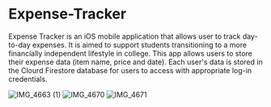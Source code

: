 # Expense-Tracker
Expense Tracker is an iOS mobile application that allows user to track day-to-day expenses. It is aimed to support students transitioning to a more 
financially independent lifestyle in college. This app allows users to store their expense data (item name, price and date). Each user's data is stored
in the Clourd Firestore database for users to access with appropriate log-in credentials.

![IMG_4663 (1)](https://user-images.githubusercontent.com/56169756/95710880-7a8ff280-0c16-11eb-9e13-2be3e0b93824.jpg)
![IMG_4670](https://user-images.githubusercontent.com/56169756/95710884-7b288900-0c16-11eb-981d-013ce1f4919a.jpg)
![IMG_4671](https://user-images.githubusercontent.com/56169756/95710885-7bc11f80-0c16-11eb-9468-c2dbfb6007f0.jpg)
